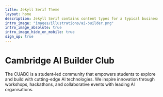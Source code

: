 ```yaml
---
title: Jekyll Serif Theme
layout: home
description: Jekyll Serif contains content types for a typical business website. The theme is fully responsive, blazing fast and artfully illustrated.
intro_image: "images/illustrations/ai-builder.png"
intro_image_absolute: true
intro_image_hide_on_mobile: true
sign_up: true
---
```


# Cambridge AI Builder Club

The CUABC is a student-led community that empowers students to explore and build with cutting-edge AI technologies. We inspire innovation through workshops, hackathons, and collaborative events with leading AI organisations.